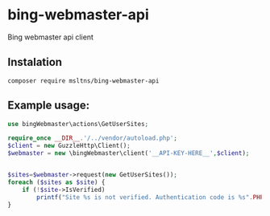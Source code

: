 # bing-webmaster-api

Bing webmaster api client
## Instalation
   ```
   composer require msltns/bing-webmaster-api
   ```
## Example usage:

```php
use bingWebmaster\actions\GetUserSites;

require_once __DIR__.'/../vendor/autoload.php';
$client = new GuzzleHttp\Client();
$webmaster = new \bingWebmaster\client('__API-KEY-HERE__',$client);


$sites=$webmaster->request(new GetUserSites());
foreach ($sites as $site) {
    if (!$site->IsVerified)
        printf("Site %s is not verified. Authentication code is %s".PHP_EOL,$site->Url,$site->AuthenticationCode);
}
```
